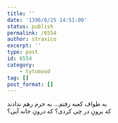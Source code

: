 ```yaml
---
title: ''
date: '1396/6/25 14:51:00'
status: publish
permalink: /6554
author: straxico
excerpt: ''
type: post
id: 6554
category:
    - tytomood
tag: []
post_format: []
---
```

به طواف کعبه رفتم… به حرم رهم ندادند  
که برونِ در چی کردی؟ که درونِ خانه آیی؟